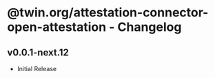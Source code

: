 # @twin.org/attestation-connector-open-attestation - Changelog

## v0.0.1-next.12

- Initial Release
